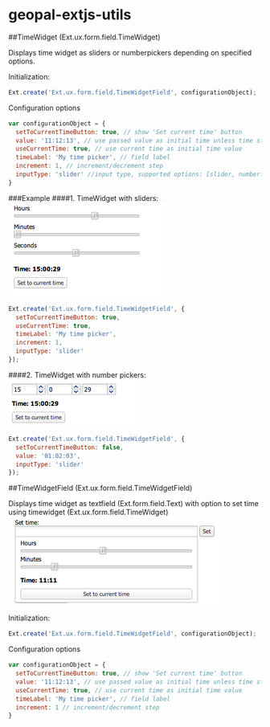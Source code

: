 geopal-extjs-utils
==================


##TimeWidget (Ext.ux.form.field.TimeWidget)

Displays time widget as sliders or numberpickers depending on specified options. 

Initialization: 
```javascript
Ext.create('Ext.ux.form.field.TimeWidgetField', configurationObject);
```

Configuration options
```javascript
var configurationObject = {
  setToCurrentTimeButton: true, // show 'Set current time' button
  value: '11:12:13', // use passed value as initial time unless time string is invalid
  useCurrentTime: true, // use current time as initial time value
  timeLabel: 'My time picker', // field label
  increment: 1, // increment/decrement step
  inputType: 'slider' //input type, supported options: [slider, numberfield]
}
```

###Example
####1. TimeWidget with sliders:
![alt text](https://raw.githubusercontent.com/geopal-solutions/geopal-extjs-utils/master/demo/imgs/slider_picker.png "TimeWidget with sliders")
```javascript
Ext.create('Ext.ux.form.field.TimeWidgetField', {
  setToCurrentTimeButton: true,
  useCurrentTime: true,
  timeLabel: 'My time picker',
  increment: 1,
  inputType: 'slider' 
});
```

####2. TimeWidget with number pickers:
![alt text](https://raw.githubusercontent.com/geopal-solutions/geopal-extjs-utils/master/demo/imgs/number_picker.png "Time Widget with numberfields")
```javascript
Ext.create('Ext.ux.form.field.TimeWidgetField', {
  setToCurrentTimeButton: false,
  value: '01:02:03',
  inputType: 'slider' 
});
```

##TimeWidgetField (Ext.ux.form.field.TimeWidgetField)

Displays time widget as textfield (Ext.form.field.Text) with option to set time using timewidget (Ext.ux.form.field.TimeWidget)
![alt text](https://raw.githubusercontent.com/geopal-solutions/geopal-extjs-utils/master/demo/imgs/timepicker_opened.png "Time Field")

Initialization: 
```javascript
Ext.create('Ext.ux.form.field.TimeWidgetField', configurationObject);
```

Configuration options
```javascript
var configurationObject = {
  setToCurrentTimeButton: true, // show 'Set current time' button
  value: '11:12:13', // use passed value as initial time unless time string is invalid
  useCurrentTime: true, // use current time as initial time value
  timeLabel: 'My time picker', // field label
  increment: 1 // increment/decrement step
}
```

